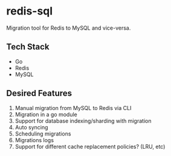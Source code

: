 # redis-sql 

Migration tool for Redis to MySQL and vice-versa.

## Tech Stack 

- Go 
- Redis
- MySQL 

## Desired Features

1. Manual migration from MySQL to Redis via CLI
2. Migration in a go module
3. Support for database indexing/sharding with migration
4. Auto syncing
5. Scheduling migrations
6. Migrations logs
7. Support for different cache replacement policies? (LRU, etc)